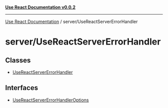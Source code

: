 [**Use React Documentation v0.0.2**](../../README.md)

***

[Use React Documentation](../../modules.md) / server/UseReactServerErrorHandler

# server/UseReactServerErrorHandler

## Classes

- [UseReactServerErrorHandler](classes/UseReactServerErrorHandler.md)

## Interfaces

- [UseReactServerErrorHandlerOptions](interfaces/UseReactServerErrorHandlerOptions.md)

